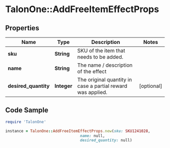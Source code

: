 # TalonOne::AddFreeItemEffectProps

## Properties

Name | Type | Description | Notes
------------ | ------------- | ------------- | -------------
**sku** | **String** | SKU of the item that needs to be added. | 
**name** | **String** | The name / description of the effect | 
**desired_quantity** | **Integer** | The original quantity in case a partial reward was applied. | [optional] 

## Code Sample

```ruby
require 'TalonOne'

instance = TalonOne::AddFreeItemEffectProps.new(sku: SKU1241028,
                                 name: null,
                                 desired_quantity: null)
```


